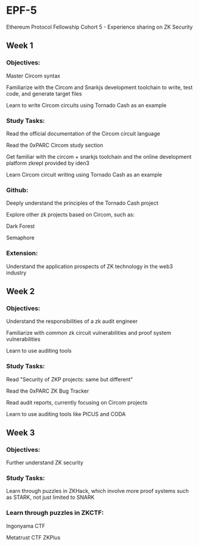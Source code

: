 # EPF-5

Ethereum Protocol Fellowship Cohort 5 - Experience sharing on ZK Security

## Week 1

### Objectives:

Master Circom syntax

Familiarize with the Circom and Snarkjs development toolchain to write, test code, and generate target files

Learn to write Circom circuits using Tornado Cash as an example

### Study Tasks:

Read the official documentation of the Circom circuit language

Read the 0xPARC Circom study section

Get familiar with the circom + snarkjs toolchain and the online development platform zkrepl provided by iden3

Learn Circom circuit writing using Tornado Cash as an example

### Github:

Deeply understand the principles of the Tornado Cash project

Explore other zk projects based on Circom, such as:

Dark Forest

Semaphore

### Extension:

Understand the application prospects of ZK technology in the web3 industry

## Week 2

### Objectives:

Understand the responsibilities of a zk audit engineer

Familiarize with common zk circuit vulnerabilities and proof system vulnerabilities

Learn to use auditing tools

### Study Tasks:

Read "Security of ZKP projects: same but different"

Read the 0xPARC ZK Bug Tracker

Read audit reports, currently focusing on Circom projects

Learn to use auditing tools like PICUS and CODA

## Week 3

### Objectives:

Further understand ZK security

### Study Tasks:

Learn through puzzles in ZKHack, which involve more proof systems such as STARK, not just limited to SNARK

### Learn through puzzles in ZKCTF:

Ingonyama CTF

Metatrust CTF ZKPlus



